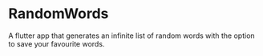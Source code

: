 # RandomWords
A flutter app that generates an infinite list of random words with the option to save your favourite words.
